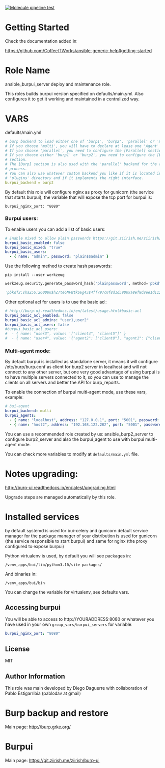 [![Molecule pipeline test](https://github.com/CoffeeITWorks/ansible_burpui_server/actions/workflows/molecule-test.yml/badge.svg)](https://github.com/CoffeeITWorks/ansible_burpui_server/actions/workflows/molecule-test.yml)

Getting Started
================

Check the documentation added in: 

https://github.com/CoffeeITWorks/ansible-generic-help#getting-started


Role Name
=========

ansible_burpui_server deploy and maintenance role.

This roles builds burpui version specified on defaults/main.yml. 
Also configures it to get it working and maintained in a centralized way.

VARS
====

defaults/main.yml

```yaml
# burp backend to load either one of 'burp1', 'burp2', 'parallel' or 'multi'.
# If you choose 'multi', you will have to declare at lease one 'Agent' section.
# If you choose 'parallel', you need to configure the [Parallel] section.
# If you choose either 'burp1' or 'burp2', you need to configure the [Burp]
# section.
# The [Burp] section is also used with the 'parallel' backend for the restoration
# process.
# You can also use whatever custom backend you like if it is located in the
# 'plugins' directory and if it implements the right interface.
burpui_backend = burp2
```

By default this role will configure nginx as proxy for gunicorn (the service that starts burpui), the variable that will expose the tcp port for burpui is: 

    burpui_nginx_port: "8080"

### Burpui users:
    
To enable users you can add a list of basic users: 

```yaml
# Enable mixed to allow plain passwords https://git.ziirish.me/ziirish/burp-ui/issues/177#note_1794
burpui_basic_enabled: false
burpui_basic_mixed: "true"
burpui_basic_users:
  - { name: "admin", password: "plain$$admin" }
```

Use the following method to create hash passwords:

    pip install --user werkzeug

```python
werkzeug.security.generate_password_hash('plainpassword', method='pbkdf2:sha256')

'pbkdf2:sha256:260000$hZ7teoNFWtkS6g4J$4ff797c0f8d1d59009a8ef8d9ee1d1126fae1713d7128d66d1132005dcfe7c9a'
```

Other optional acl for users is to use the basic acl: 

```yaml
# http://burp-ui.readthedocs.io/en/latest/usage.html#basic-acl
burpui_basic_acl_enabled: false
burpui_basic_acl_admins: "user1,user2"
burpui_basic_acl_users: false
#burpui_basic_acl_users:
#  - { name: "user3", value: '["client4", "client5"]' }
#  - { name: "user4", value: '{"agent2": ["client8"], "agent1": ["client6", "client7"]}' }
```

### Multi-agent mode: 

By default burpui is installed as standalone server, it means it will configure /etc/burp/burp.conf as client for burp2 server in localhost and will not connect to any other server, but one very good advantage of using burpui is to have multiple servers connected to it, so you can use to manage the clients on all servers and better the API for burp_reports.

To enable the connection of burpui multi-agent mode, use these vars, example: 

```yaml
# bui-agent
burpui_backend: multi
burpui_agents:
  - { name: "localhost", address: "127.0.0.1", port: "5001", password: "password", ssl: "false" }
  - { name: "host2", address: "192.168.122.202", port: "5001", password: "password", ssl: "false" }
```

You can use a recommended role created by us: ansible_burp2_server to configure burp2_server and also the burpui_agent to use with burpui multi-agent mode. 

You can check more variables to modify at `defaults/main.yml` file.


Notes upgrading:
================

http://burp-ui.readthedocs.io/en/latest/upgrading.html

Upgrade steps are managed automatically by this role. 


Installed services
==================


by default systemd is used for bui-celery and gunicorn
default service manager for the package manager of your distribution is used for gunicorn (the service responsible to start burpui) and same for nginx (the proxy configured to expose burpui)

Python virtualenv is used, by default you will see packages in:

    /venv_apps/bui/lib/python3.10/site-packages/

And binaries in:

    /venv_apps/bui/bin

You can change the variable for virtualenv, see defaults vars.

Accessing burpui
----------------

You will be able to access to http://YOURADDRESS:8080 or whatever you have used in your own `group_vars/burpui_servers` for variable: 

```yaml
burpui_nginx_port: "8080"
```

License
-------

MIT

Author Information
------------------

This role was main developed by Diego Daguerre with collaboration of Pablo Estigarribia (pablodav at gmail)

Burp backup and restore
=======================

Main page: http://burp.grke.org/

Burpui
======

Main page: https://git.ziirish.me/ziirish/burp-ui

